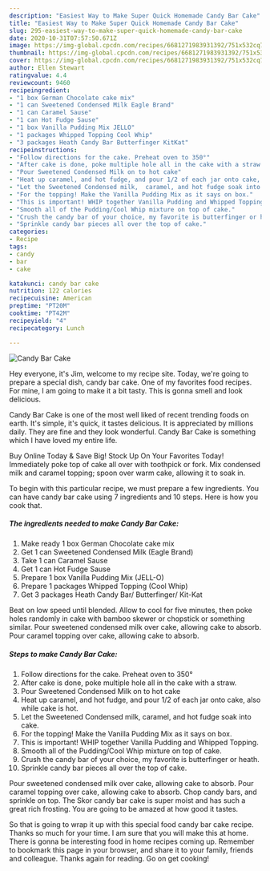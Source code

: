 ```yaml
---
description: "Easiest Way to Make Super Quick Homemade Candy Bar Cake"
title: "Easiest Way to Make Super Quick Homemade Candy Bar Cake"
slug: 295-easiest-way-to-make-super-quick-homemade-candy-bar-cake
date: 2020-10-31T07:57:50.671Z
image: https://img-global.cpcdn.com/recipes/6681271983931392/751x532cq70/candy-bar-cake-recipe-main-photo.jpg
thumbnail: https://img-global.cpcdn.com/recipes/6681271983931392/751x532cq70/candy-bar-cake-recipe-main-photo.jpg
cover: https://img-global.cpcdn.com/recipes/6681271983931392/751x532cq70/candy-bar-cake-recipe-main-photo.jpg
author: Ellen Stewart
ratingvalue: 4.4
reviewcount: 9460
recipeingredient:
- "1 box German Chocolate cake mix"
- "1 can Sweetened Condensed Milk Eagle Brand"
- "1 can Caramel Sause"
- "1 can Hot Fudge Sause"
- "1 box Vanilla Pudding Mix JELLO"
- "1 packages Whipped Topping Cool Whip"
- "3 packages Heath Candy Bar Butterfinger KitKat"
recipeinstructions:
- "Follow directions for the cake. Preheat oven to 350°"
- "After cake is done, poke multiple hole all in the cake with a straw."
- "Pour Sweetened Condensed Milk on to hot cake"
- "Heat up caramel, and hot fudge, and pour 1/2 of each jar onto cake, also while cake is hot."
- "Let the Sweetened Condensed milk,  caramel, and hot fudge soak into cake."
- "For the topping! Make the Vanilla Pudding Mix as it says on box."
- "This is important! WHIP together Vanilla Pudding and Whipped Topping."
- "Smooth all of the Pudding/Cool Whip mixture on top of cake."
- "Crush the candy bar of your choice, my favorite is butterfinger or heath."
- "Sprinkle candy bar pieces all over the top of cake."
categories:
- Recipe
tags:
- candy
- bar
- cake

katakunci: candy bar cake 
nutrition: 122 calories
recipecuisine: American
preptime: "PT20M"
cooktime: "PT42M"
recipeyield: "4"
recipecategory: Lunch

---
```



![Candy Bar Cake](https://img-global.cpcdn.com/recipes/6681271983931392/751x532cq70/candy-bar-cake-recipe-main-photo.jpg)

Hey everyone, it's Jim, welcome to my recipe site. Today, we're going to prepare a special dish, candy bar cake. One of my favorites food recipes. For mine, I am going to make it a bit tasty. This is gonna smell and look delicious.

Candy Bar Cake is one of the most well liked of recent trending foods on earth. It's simple, it's quick, it tastes delicious. It is appreciated by millions daily. They are fine and they look wonderful. Candy Bar Cake is something which I have loved my entire life.

Buy Online Today &amp; Save Big! Stock Up On Your Favorites Today! Immediately poke top of cake all over with toothpick or fork. Mix condensed milk and caramel topping; spoon over warm cake, allowing it to soak in.


To begin with this particular recipe, we must prepare a few ingredients. You can have candy bar cake using 7 ingredients and 10 steps. Here is how you cook that.

<!--inarticleads1-->

##### The ingredients needed to make Candy Bar Cake:

1. Make ready 1 box German Chocolate cake mix
1. Get 1 can Sweetened Condensed Milk (Eagle Brand)
1. Take 1 can Caramel Sause
1. Get 1 can Hot Fudge Sause
1. Prepare 1 box Vanilla Pudding Mix (JELL-O)
1. Prepare 1 packages Whipped Topping (Cool Whip)
1. Get 3 packages Heath Candy Bar/ Butterfinger/ Kit-Kat


Beat on low speed until blended. Allow to cool for five minutes, then poke holes randomly in cake with bamboo skewer or chopstick or something similar. Pour sweetened condensed milk over cake, allowing cake to absorb. Pour caramel topping over cake, allowing cake to absorb. 

<!--inarticleads2-->

##### Steps to make Candy Bar Cake:

1. Follow directions for the cake. Preheat oven to 350°
1. After cake is done, poke multiple hole all in the cake with a straw.
1. Pour Sweetened Condensed Milk on to hot cake
1. Heat up caramel, and hot fudge, and pour 1/2 of each jar onto cake, also while cake is hot.
1. Let the Sweetened Condensed milk,  caramel, and hot fudge soak into cake.
1. For the topping! Make the Vanilla Pudding Mix as it says on box.
1. This is important! WHIP together Vanilla Pudding and Whipped Topping.
1. Smooth all of the Pudding/Cool Whip mixture on top of cake.
1. Crush the candy bar of your choice, my favorite is butterfinger or heath.
1. Sprinkle candy bar pieces all over the top of cake.


Pour sweetened condensed milk over cake, allowing cake to absorb. Pour caramel topping over cake, allowing cake to absorb. Chop candy bars, and sprinkle on top. The Skor candy bar cake is super moist and has such a great rich frosting. You are going to be amazed at how good it tastes. 

So that is going to wrap it up with this special food candy bar cake recipe. Thanks so much for your time. I am sure that you will make this at home. There is gonna be interesting food in home recipes coming up. Remember to bookmark this page in your browser, and share it to your family, friends and colleague. Thanks again for reading. Go on get cooking!
